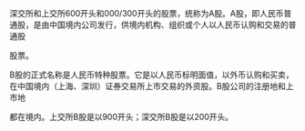 深交所和上交所600开头和000/300开头的股票，统称为A股。A股，即人民币普通股，是由中国境内公司发行，供境内机构、组织或个人以人民币认购和交易的普通股

股票。

B股的正式名称是人民币特种股票。它是以人民币标明面值，以外币认购和买卖，在中国境内（上海、深圳）证券交易所上市交易的外资股。B股公司的注册地和上市地

都在境内。上交所B股是以900开头；深交所B股是以200开头。